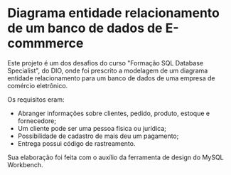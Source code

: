 # Diagrama entidade relacionamento de um banco de dados de E-commmerce

Este projeto é um dos desafios do curso "Formação SQL Database Specialist", do DIO, onde foi prescrito a modelagem de um diagrama entidade relacionamento para um banco de dados de uma empresa de comércio eletrônico.

Os requisitos eram: 
 - Abranger informações sobre clientes, pedido, produto, estoque e fornecedore;
 - Um cliente pode ser uma pessoa física ou jurídica;
 - Possibilidade de cadastro de mais deu um pagamento;
 - Entrega possui código de rastreamento.

 Sua elaboração foi feita com o auxílio da ferramenta de design do MySQL Workbench.